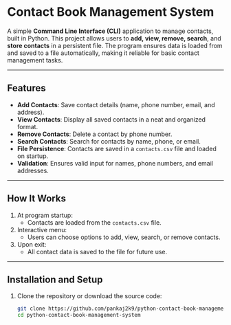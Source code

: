 # Contact Book Management System

A simple **Command Line Interface (CLI)** application to manage contacts, built in Python. This project allows users to **add, view, remove, search**, and **store contacts** in a persistent file. The program ensures data is loaded from and saved to a file automatically, making it reliable for basic contact management tasks.

---

## Features
- **Add Contacts**: Save contact details (name, phone number, email, and address).
- **View Contacts**: Display all saved contacts in a neat and organized format.
- **Remove Contacts**: Delete a contact by phone number.
- **Search Contacts**: Search for contacts by name, phone, or email.
- **File Persistence**: Contacts are saved in a `contacts.csv` file and loaded on startup.
- **Validation**: Ensures valid input for names, phone numbers, and email addresses.

---

## How It Works
1. At program startup:
   - Contacts are loaded from the `contacts.csv` file.
2. Interactive menu:
   - Users can choose options to add, view, search, or remove contacts.
3. Upon exit:
   - All contact data is saved to the file for future use.

---

## Installation and Setup

1. Clone the repository or download the source code:
   ```bash
   git clone https://github.com/pankaj2k9/python-contact-book-management-system.git
   cd python-contact-book-management-system
